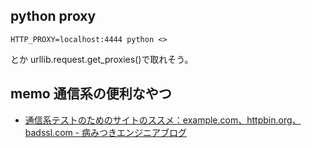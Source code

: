 ## python proxy

```
HTTP_PROXY=localhost:4444 python <>
```

とか urllib.request.get_proxies()で取れそう。

## memo 通信系の便利なやつ

- [通信系テストのためのサイトのススメ：example.com、httpbin.org、badssl.com - 病みつきエンジニアブログ](http://yamitzky.hatenablog.com/entry/2016/05/13/204107 "通信系テストのためのサイトのススメ：example.com、httpbin.org、badssl.com - 病みつきエンジニアブログ")
